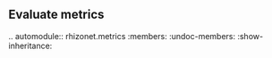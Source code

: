 



Evaluate metrics
-----------------------

.. automodule:: rhizonet.metrics
   :members:
   :undoc-members:
   :show-inheritance:


